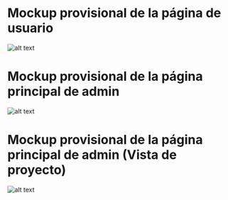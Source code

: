 # Mockup provisional de la página de usuario

![alt text](https://i.imgur.com/dNiUrKb.png)

# Mockup provisional de la página principal de admin

![alt text](https://i.imgur.com/Y1XH2eK.png)

# Mockup provisional de la página principal de admin (Vista de proyecto)

![alt text](https://i.imgur.com/XtqAi1m.png)

